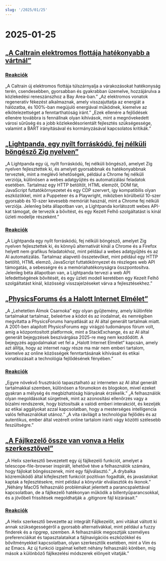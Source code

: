 ```yaml
---
slug: '/2025/01/25'
---
```


# 2025-01-25

## [„A Caltrain elektromos flottája hatékonyabb a vártnál”](https://www.caltrain.com/news/caltrains-electric-fleet-more-efficient-expected)

### [Reakciók](https://news.ycombinator.com/item?id=42818692)

„A Caltrain új elektromos flottája túlszárnyalja a várakozásokat hatékonyság terén, csendesebben, gyorsabban és gyakrabban üzemelve, hozzájárulva a közlekedési reneszánszhoz a Bay Area-ban.” „Az elektromos vonatok regeneratív fékezést alkalmaznak, amely visszajuttatja az energiát a hálózatba, és 100%-ban megújuló energiával működnek, kiemelve az elkötelezettséget a fenntarthatóság iránt.” „Ezek ellenére a fejlődések ellenére továbbra is fennállnak olyan kihívások, mint a megnövekedett városi sűrűség és a jobb közlekedésorientált fejlesztés szükségessége, valamint a BART irányításával és kormányzásával kapcsolatos kritikák.”

## [„Lightpanda, egy nyílt forráskódú, fej nélküli böngésző Zig nyelven”](https://github.com/lightpanda-io/browser)

„A Lightpanda egy új, nyílt forráskódú, fej nélküli böngésző, amelyet Zig nyelven fejlesztettek ki, és amelyet gyorsabbnak és hatékonyabbnak terveztek, mint a meglévő lehetőségek, például a Chrome fej nélküli verziója, különösen a webes adatgyűjtés és automatizálási feladatok esetében. Tartalmaz egy HTTP betöltőt, HTML elemzőt, DOM fát, JavaScript futtatókörnyezetet és egy CDP szervert, így kompatibilis olyan eszközökkel, mint a Puppeteer és a Playwright, miközben körülbelül 10-szer gyorsabb és 10-szer kevesebb memóriát használ, mint a Chrome fej nélküli verziója. Jelenleg béta állapotban van, a Lightpanda korlátozott webes API-kat támogat, de tervezik a bővítést, és egy Kezelt Felhő szolgáltatást is kínál üzleti modellje részeként.”

### [Reakciók](https://news.ycombinator.com/item?id=42817439)

„A Lightpanda egy nyílt forráskódú, fej nélküli böngésző, amelyet Zig nyelven fejlesztettek ki, és könnyű alternatívát kínál a Chrome és a Firefox helyett nem grafikus feladatokhoz, mint például a webes adatgyűjtés és az AI automatizálás. Tartalmaz alapvető összetevőket, mint például egy HTTP betöltő, HTML elemző, JavaScript futtatókörnyezet és részleges web API támogatás, a sebességre és a memóriahatékonyságra összpontosítva. Jelenleg béta állapotban van, a Lightpanda tervezi a web API lefedettségének bővítését, és egy üzleti modell keretében egy Kezelt Felhő szolgáltatást kínál, közösségi visszajelzéseket várva a fejlesztésekhez.”

## [„PhysicsForums és a Halott Internet Elmélet”](https://hallofdreams.org/posts/physicsforums/)

„A „Lehetetlen Álmok Csarnoka” egy olyan gyűjtemény, amely különféle tartalmakat tartalmaz, beleértve a kódot és az irodalmat, és nemrégiben megvitatta a PhysicsForums hanyatlását az AI által generált tartalmak miatt. A 2001-ben alapított PhysicsForums egy virágzó tudományos fórum volt, amíg a központosított platformok, mint a StackExchange, és az AI által generált bejegyzések beszivárgása 2025-re meg nem kezdődött. A bejegyzés aggodalmakat vet fel a „Halott Internet Elmélet” kapcsán, amely azt állítja, hogy az internet nagy része ma már nem emberi tartalom, kiemelve az online közösségek fenntartásának kihívásait és etikai vonatkozásait a technológia fejlődésének fényében.”

### [Reakciók](https://news.ycombinator.com/item?id=42816284)

„Egyre növekvő frusztráció tapasztalható az interneten az AI által generált tartalmakkal szemben, különösen a fórumokon és blogokon, mivel ezeket gyakran a mélység és megbízhatóság hiányának érzékelik.” „A felhasználók olyan megoldásokat sürgetnek, mint az azonosítási ellenőrzés vagy a bizalmi rendszerek, hogy biztosítsák a valódi emberi interakciót, és kezeljék az etikai aggályokat azzal kapcsolatban, hogy a mesterséges intelligencia valós felhasználókat utánoz.” „A vita rávilágít a technológiai fejlődés és az autentikus, ember által vezérelt online tartalom iránti vágy közötti szélesebb feszültségre.”

## [„A Fájlkezelő össze van vonva a Helix szerkesztővel”](https://github.com/helix-editor/helix/pull/11285)

„A Helix szerkesztő bevezetett egy új fájlkezelő funkciót, amelyet a telescope-file-browser inspirált, lehetővé téve a felhasználók számára, hogy fájlokat böngésszenek, mint egy fájlválasztó.” „A drybalka közreműködő által kifejlesztett funkciót pozitívan fogadták, és javaslatokat kaptak a fejlesztésekre, mint például a könyvtár elválasztók és ikonok.” „Néhány MacOS felhasználó problémákat jelentett a parancspalettával kapcsolatban, de a fájlkezelő hatékonyan működik a billentyűparancsokkal, és a jövőbeli frissítések megoldhatják a .gitignore fájl kizárásait.”

### [Reakciók](https://news.ycombinator.com/item?id=42818278)

„A Helix szerkesztő bevezette az integrált Fájlkezelőt, ami vitákat váltott ki annak szükségességéről a gyorsabb alternatívákkal, mint például a fuzzy finderek és a ripgrep, szemben. A felhasználók megosztják személyes preferenciáikat és tapasztalataikat a fájlnavigációs eszközökkel és bővítményekkel kapcsolatban, olyan szerkesztők esetében, mint a Vim és az Emacs. Az új funkció izgalmat keltett néhány felhasználó körében, míg mások a különböző fájlkezelési módszerek előnyeit vitatják.”

<head>
  <meta property="og:title" content="„A Caltrain elektromos flottája hatékonyabb a vártnál”" />
  <meta property="og:type" content="website" />
  <meta property="og:image" content="https://og.cho.sh/api/og/?title=%E2%80%9EA%20Caltrain%20elektromos%20flott%C3%A1ja%20hat%C3%A9konyabb%20a%20v%C3%A1rtn%C3%A1l%E2%80%9D&subheading=2025.%20janu%C3%A1r%2025.%2C%20szombat%3A%20Hacker%20News%20%C3%96sszefoglal%C3%B3" />
</head>
